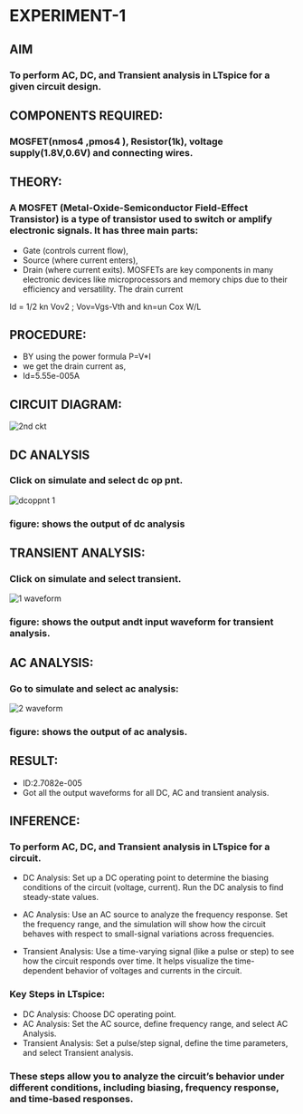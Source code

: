 # EXPERIMENT-1

## AIM
### To perform AC, DC, and Transient analysis in LTspice for a given circuit design.
## COMPONENTS REQUIRED:
### MOSFET(nmos4 ,pmos4 ), Resistor(1k), voltage supply(1.8V,0.6V) and connecting wires.
## THEORY:
### A MOSFET (Metal-Oxide-Semiconductor Field-Effect Transistor) is a type of transistor used to switch or amplify electronic signals. It has three main parts:
* Gate (controls current flow),
* Source (where current enters),
* Drain (where current exits).
MOSFETs are key components in many electronic devices like microprocessors and memory chips due to their efficiency and versatility.
The drain current

Id = 1/2 kn Vov2 ; Vov=Vgs-Vth and kn=un Cox W/L
## PROCEDURE:
* BY using the power formula P=V*I 
* we get the drain current as,
* Id=5.55e-005A
## CIRCUIT DIAGRAM:
![2nd ckt](https://github.com/user-attachments/assets/3d01c50d-27c5-4c51-a557-fda3f264ad7d)
## DC ANALYSIS
### Click on simulate and select dc op pnt.
![dcoppnt 1](https://github.com/user-attachments/assets/b61e8a22-3fc6-4117-883b-609504347910)
### figure: shows the output of dc analysis
## TRANSIENT ANALYSIS:
### Click on simulate and select transient.
![1 waveform](https://github.com/user-attachments/assets/3efbf6de-bcfd-4465-9c0d-7259e989fdc0)
### figure: shows the output andt input waveform for transient analysis.
## AC ANALYSIS:
### Go to simulate and select ac analysis:
![2 waveform](https://github.com/user-attachments/assets/eaeb7c03-b942-4f4c-971b-2f20102bf226)
### figure: shows the output of ac analysis.
## RESULT:
* ID:2.7082e-005
* Got all the output waveforms for all DC, AC and transient analysis.
## INFERENCE:
### To perform AC, DC, and Transient analysis in LTspice for a circuit.
* DC Analysis: Set up a DC operating point to determine the biasing conditions of the circuit (voltage, current). Run the DC analysis to find steady-state values.

* AC Analysis: Use an AC source to analyze the frequency response. Set the frequency range, and the simulation will show how the circuit behaves with respect to small-signal variations across frequencies.

* Transient Analysis: Use a time-varying signal (like a pulse or step) to see how the circuit responds over time. It helps visualize the time-dependent behavior of voltages and currents in the circuit.
### Key Steps in LTspice:
* DC Analysis: Choose DC operating point.
* AC Analysis: Set the AC source, define frequency range, and select AC Analysis.
* Transient Analysis: Set a pulse/step signal, define the time parameters, and select Transient analysis.
### These steps allow you to analyze the circuit’s behavior under different conditions, including biasing, frequency response, and time-based responses.


